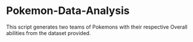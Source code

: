 # Pokemon-Data-Analysis
This script generates two teams of Pokemons with their respective Overall abilities from the dataset provided.

